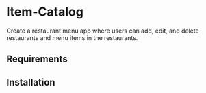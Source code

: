 # Item-Catalog
Create a restaurant menu app where users can add, edit, and delete restaurants and menu items in the restaurants.

## Requirements
## Installation
